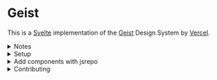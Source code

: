# Geist

This is a [Svelte](https://svelte.dev/) implementation of the [Geist](https://vercel.com/geist/introduction) Design System by [Vercel](https://vercel.com/).

<details>
<summary>Notes</b></summary>

- Work in progress.
- Not affiliated with Vercel.
- Not a component library.
- Will try and keep the API's as close to the original as possible.
- Built with [shadcn-svelte](https://www.shadcn-svelte.com/)

</details>

<details>
<summary>Setup</b></summary>

### 1. **Initialize SvelteKit**:

```bash
pnpm dlx sv create
# add tailwind, prettier, eslint
```

### 2. **Copy Config Files**:

Copy [app.css](https://github.com/shyakadavis/geist/blob/main/src/app.css) to `src/app.css`

Copy [tailwind.config.ts](https://github.com/shyakadavis/geist/blob/main/tailwind.config.ts) to `tailwind.config.ts`

Install tailwind plugins:

```bash
pnpm add -D @pyncz/tailwind-mask-image @tailwindcss/typography tailwindcss-animate
```

### 3. Setup SVG plugin:

Install plugin:

```bash
pnpm add -D @poppanator/sveltekit-svg
```

Add plugin in `vite.config.ts`:

```diff
+import svg from '@poppanator/sveltekit-svg';
import { sveltekit } from '@sveltejs/kit/vite';
import { defineConfig } from 'vite';

export default defineConfig({
	plugins: [
		sveltekit(),
+		svg()
	]
});
```

> [!TIP]

> For Typescript not to complain about `file.svg?component` et al., add the following import statement to `src/app.d.ts` (or any `.d.ts` file somewhere in the path of your project where `tsc` can find it).

### 4. Install fonts

```bash
pnpm add -D @fontsource/geist-sans @fontsource/geist-mono
```

### 5. Setup Theming

```bash
pnpm add -D mode-watcher
```

Add `<ModeWatcher/>` to `src/routes/+layout.svelte`

```diff
<script lang="ts">
+	import { ModeWatcher } from 'mode-watcher';
	import '../app.css';
	let { children } = $props();
</script>

+<ModeWatcher/>
{@render children()}
```

</details>

<details>
<summary>Add components with jsrepo</b></summary>

We have set up [jsrepo](https://github.com/ieedan/jsrepo) so that you can install our components just like `shadcn/ui`.

**Setup jsrepo**:

```bash
pnpm dlx jsrepo init --project --repos github/shyakadavis/geist
```

Configure paths in `jsrepo.json`:

```diff
{
	"$schema": "https://unpkg.com/jsrepo@1.17.2/schemas/project-config.json",
	"repos": ["github/shyakadavis/geist"],
	"includeTests": false,
	"watermark": true,
	"formatter": "prettier",
	"paths": {
		"*": "./src/lib/ts/blocks",
+       "ui": "$lib/components/ui",
+       "icons": "$lib/assets/icons",
+       "lib": "$lib/"
	}
}
```

**Add components**:

```bash
# list components
pnpm dlx jsrepo add

# add specific component
pnpm dlx jsrepo add ui/avatar
```

</details>

<details>
<summary>Contributing</b></summary>

If you would like to contribute, please read the [CONTRIBUTING.md](./CONTRIBUTING.md) file to get started.

</details>
